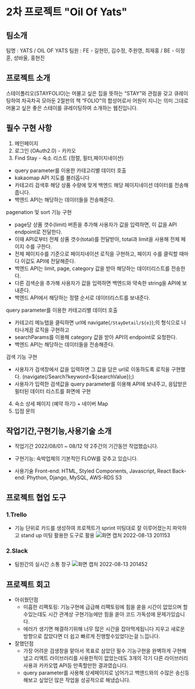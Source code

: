 # 2차 프로젝트 "Oil Of Yats"

## 팀소개

팀명 : YATS / OIL OF YATS
팀원 : FE - 길현민, 김수정, 주원영, 최재홍 / BE - 이정훈, 성바울, 홍현진

## 프로젝트 소개

스테이폴리오(STAYFOLIO)는 머물고 싶은 집을 뜻하는 “STAY”와 관점을 갖고 큐레이팅하여 차곡차곡 모아둔 2절판의 책 “FOLIO”의 합성어로서 어원이 지니는 의미 그대로 머물고 싶은 좋은 스테이를 큐레이팅하여 소개하는 웹진입니다.

## 필수 구현 사항

1. 메인페이지
2. 로그인 (OAuth2.0) - 카카오
3. Find Stay - 숙소 리스트 (정렬, 필터,페이지네이션)
- query parameter를 이용한 카테고리별 데이터 호출
- kakaomap API 지도를 불러옵니다
- 카테고리 검색후 해당 상품 수량에 맞게 백엔드 해당 페이지네이션 데이터를 전송해줍니다.
- 백엔드 API는 해당하는 데이터들을 전송해준다.

pagenation 및 sort 기능 구현
- page당 상품 갯수(limit) 버튼을 추가해 사용자가 값을 입력하면, 이 값을 API endpoint로 전달한다.
- 이때 API로부터 전체 상품 갯수(total)를 전달받아, total과 limit을 사용해 전체 페이지 수를 구한다.
- 전체 페이지수를 기준으로 페이지네이션 로직을 구현하고, 페이지 수를 클릭할 때마다 이값도 API에 전달해준다.
- 백엔드 API는 limit, page, category 값을 받아 해당하는 데이터리스트를 전송한다.
- 다른 검색순을 추가해 사용자가 값을 입력하면 백엔드와 약속한 string을 API에 보내준다.
- 백엔드 API에서 해당하는 정렬 순서로 데이터리스트를 보내준다.

query parameter를 이용한 카테고리별 데이터 호출
- 카테고리 메뉴탭을 클릭하면 url에 navigate(`/StayDetail/${e}`);의 형식으로 나타나게끔 로직을 구현하고
- searchParams를 이용해 category 값을 받아 API의 endpoint로 요청한다.
- 백엔드 API는 해당하는 데이터들을 전송해준다.

검색 기능 구현
- 사용자가 검색창에서 값을 입력하면 그 값을 담은 url로 이동하도록 로직을 구현했다. (navigate(/Search?keyword=${searchValue});)
- 사용자가 입력한 검색값을 query parameter를 이용해 API에 보내주고, 응답받은 필터된 데이터 리스트를 화면에 구현

4. 숙소 상세 페이지 (예약 하기) + 네이버 Map
5. 입점 문의

## 작업기간,구현기능,사용기술 소개
- 작업기간 2022/08/01 ~ 08/12 약 2주간의 기간동안 작업했습니다.

- 구현기능: 숙박업체의 기본적인 FLOW를 갖추고 있습니다.

- 사용기술 
  Front-end: HTML, Styled Components, Javascript, React
  Back-end: Phython, Django, MySQL, AWS-RDS S3

## 프로젝트 협업 도구
### 1.Trello
- 기능 단위로 카드를 생성하여 프로젝트가 sprint 미팅대로 잘 이루어졌는지 파악하고 stand up 미팅 활용한 도구로 활용
![화면 캡처 2022-08-13 201153](https://user-images.githubusercontent.com/98936671/184484923-0af02bea-f807-4e8e-9cc1-9c35935d589c.png)

### 2.Slack
- 팀원간의 실시간 소통 창구
![화면 캡처 2022-08-13 201452](https://user-images.githubusercontent.com/98936671/184485093-dbad9364-6f89-4fed-a914-1f417def7366.png)


## 프로젝트 회고
- 아쉬웠던점
  - 미흡한 리팩토링: 기능구현에 급급해 리팩토링에 힘을 쏟을 시간이 없었으며 할수있는데도 시간 관계상 구현기능에만 힘을 쏟아 코드 가독성에 문제가있습니다.
  - 에러가 생기면 해결하기위해 너무 많은 시간을 잡아먹게됩니다 지우고 새로운 방향으로 잡았다면 더 쉽고 빠르게 진행할수있었다는걸 느낍니다.
- 잘했던점
  - 가장 어려운 검생창을 맡아서 목표로 삼았던 필수 기능구현을 완벽하게 구현해냈고 리액트 라이브러리를 사용한적이 없었는데도 3개의 각기 다른 라이브러리 사용과 카카오맵 API등 만족할만한 결과였습니다.
  - query parameter를 사용해 상세페이지로 넘어가고 백엔드와의 수많은 송신등 해보고 싶었던 많은 작업을 성공적으로 해냈습니다.
